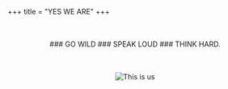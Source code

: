 +++
title = "YES WE ARE"
+++

<center>
<br><br>
### GO WILD
### SPEAK LOUD
### THINK HARD.

<br><br>
![This is us][1]
</center>

[1]: /press/img/fire.png